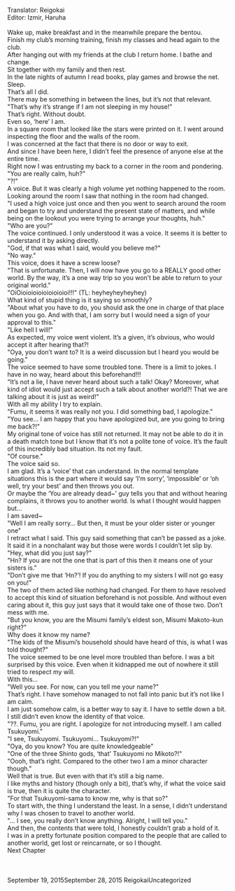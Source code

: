 <br/>
Translator: Reigokai<br/>
Editor: Izmir, Haruha<br/>
<br/>
Wake up, make breakfast and in the meanwhile prepare the bentou.<br/>
Finish my club’s morning training, finish my classes and head again to the club.<br/>
After hanging out with my friends at the club I return home. I bathe and change.<br/>
Sit together with my family and then rest.<br/>
In the late nights of autumn I read books, play games and browse the net.<br/>
Sleep.<br/>
That’s all I did.<br/>
There may be something in between the lines, but it’s not that relevant.<br/>
"That’s why it’s strange if I am not sleeping in my house!"<br/>
That’s right. Without doubt.<br/>
Even so, ‘here’ I am.<br/>
In a square room that looked like the stars were printed on it. I went around inspecting the floor and the walls of the room.<br/>
I was concerned at the fact that there is no door or way to exit.<br/>
And since I have been here, I didn’t feel the presence of anyone else at the entire time.<br/>
Right now I was entrusting my back to a corner in the room and pondering.<br/>
"You are really calm, huh?"<br/>
"?!"<br/>
A voice. But it was clearly a high volume yet nothing happened to the room. Looking around the room I saw that nothing in the room had changed.<br/>
"I used a high voice just once and then you went to search around the room and began to try and understand the present state of matters, and while being on the lookout you were trying to arrange your thoughts, huh."<br/>
"Who are you?"<br/>
The voice continued. I only understood it was a voice. It seems it is better to understand it by asking directly.<br/>
"God, if that was what I said, would you believe me?"<br/>
"No way."<br/>
This voice, does it have a screw loose?<br/>
"That is unfortunate. Then, I will now have you go to a REALLY good other world. By the way, it’s a one way trip so you won’t be able to return to your original world."<br/>
"OiOioioioioioioioioioi!!!" (TL: heyheyheyheyhey)<br/>
What kind of stupid thing is it saying so smoothly?<br/>
"About what you have to do, you should ask the one in charge of that place when you go. And with that, I am sorry but I would need a sign of your approval to this."<br/>
"Like hell I will!"<br/>
As expected, my voice went violent. It’s a given, it’s obvious, who would accept it after hearing that?!<br/>
"Oya, you don’t want to? It is a weird discussion but I heard you would be going."<br/>
The voice seemed to have some troubled tone. There is a limit to jokes. I have in no way, heard about this beforehand!!!<br/>
"It’s not a lie, I have never heard about such a talk! Okay? Moreover, what kind of idiot would just accept such a talk about another world?! That we are talking about it is just as weird!"<br/>
With all my ability I try to explain.<br/>
"Fumu, it seems it was really not you. I did something bad, I apologize."<br/>
"You see… I am happy that you have apologized but, are you going to bring me back?!"<br/>
My original tone of voice has still not returned. It may not be able to do it in a death match tone but I know that it’s not a polite tone of voice. It’s the fault of this incredibly bad situation. Its not my fault.<br/>
"Of course."<br/>
The voice said so.<br/>
I am glad. It’s a ‘voice’ that can understand. In the normal template situations this is the part where it would say ‘I’m sorry’, ‘impossible’ or ‘oh well, try your best’ and then throws you out.<br/>
Or maybe the ‘You are already dead~’ guy tells you that and without hearing complains, it throws you to another world. Is what I thought would happen but…<br/>
I am saved~<br/>
"Well I am really sorry… But then, it must be your older sister or younger one"<br/>
I retract what I said. This guy said something that can’t be passed as a joke. It said it in a nonchalant way but those were words I couldn’t let slip by.<br/>
"Hey, what did you just say?"<br/>
"Hn? If you are not the one that is part of this then it means one of your sisters is."<br/>
"Don’t give me that ‘Hn?’! If you do anything to my sisters I will not go easy on you!"<br/>
The two of them acted like nothing had changed. For them to have resolved to accept this kind of situation beforehand is not possible. And without even caring about it, this guy just says that it would take one of those two. Don’t mess with me.<br/>
"But you know, you are the Misumi family’s eldest son, Misumi Makoto-kun right?"<br/>
Why does it know my name?<br/>
"The kids of the Misumi’s household should have heard of this, is what I was told thought?"<br/>
The voice seemed to be one level more troubled than before. I was a bit surprised by this voice. Even when it kidnapped me out of nowhere it still tried to respect my will.<br/>
With this…<br/>
"Well you see. For now, can you tell me your name?"<br/>
That’s right. I have somehow managed to not fall into panic but it’s not like I am calm.<br/>
I am just somehow calm, is a better way to say it. I have to settle down a bit.<br/>
I still didn’t even know the identity of that voice.<br/>
"??. Fumu, you are right. I apologize for not introducing myself. I am called Tsukuyomi."<br/>
"I see, Tsukuyomi. Tsukuyomi… Tsukuyomi?!"<br/>
"Oya, do you know? You are quite knowledgeable"<br/>
"One of the three Shinto gods, ‘that’ Tsukuyomi no Mikoto?!"<br/>
"Oooh, that’s right. Compared to the other two I am a minor character though."<br/>
Well that is true. But even with that it’s still a big name.<br/>
I like myths and history (though only a bit), that’s why, if what the voice said is true, then it is quite the character.<br/>
"For that Tsukuyomi-sama to know me, why is that so?"<br/>
To start with, the thing I understand the least. In a sense, I didn’t understand why I was chosen to travel to another world.<br/>
"… I see, you really don’t know anything. Alright, I will tell you."<br/>
And then, the contents that were told, I honestly couldn’t grab a hold of it.<br/>
I was in a pretty fortunate position compared to the people that are called to another world, get lost or reincarnate, or so I thought.<br/>
Next Chapter<br/>
<br/>
<br/>
<br/>
September 19, 2015September 28, 2015 ReigokaiUncategorized <br/>
<br/>
<br/>
